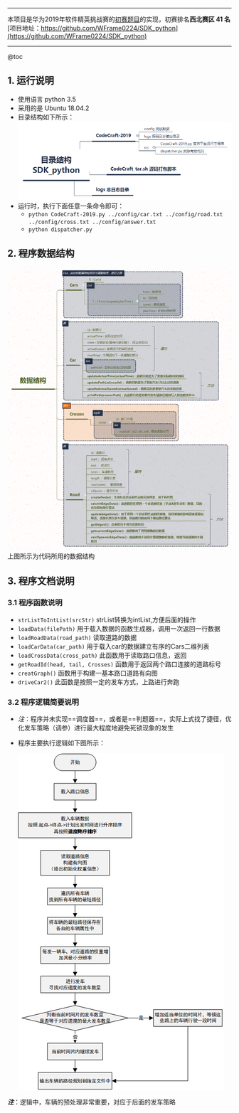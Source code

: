 * * *

本项目是华为2019年软件精英挑战赛的[初赛题目](https://codecraft.huawei.com/Generaldetail)的实现，初赛排名**西北赛区 41 名**
[项目地址：https://github.com/WFrame0224/SDK_python](https://github.com/WFrame0224/SDK_python)

* * *

@toc

## 1. 运行说明

- 使用语言 python 3.5
- 采用的是 Ubuntu 18.04.2
- 目录结构如下所示：
     ![目录结构 SDK_python](docs/%E7%9B%AE%E5%BD%95%E7%BB%93%E6%9E%84%20SDK_python.png)
- 运行时，执行下面任意一条命令即可：
  - `python CodeCraft-2019.py ../config/car.txt ../config/road.txt ../config/cross.txt ../config/answer.txt`  
  - `python dispatcher.py`

## 2. 程序数据结构

![数据结构](docs/%E6%95%B0%E6%8D%AE%E7%BB%93%E6%9E%84.png)
上图所示为代码所用的数据结构

## 3. 程序文档说明

### 3.1 程序函数说明

- `strListToIntList(srcStr)`   strList转换为intList,方便后面的操作
- `loadData(filePath)`  用于载入数据的函数生成器，调用一次返回一行数据
- `loadRoadData(road_path)`  读取道路的数据
- `loadCarData(car_path)`  用于载入car的数据建立有序的Cars二维列表
- `loadCrossData(cross_path)`  此函数用于读取路口信息，返回
- `getRoadId(head, tail, Crosses)`  函数用于返回两个路口连接的道路标号
- `creatGraph()`  函数用于构建一基本路口道路有向图
- `driveCar2()`  此函数是按照一定的发车方式，上路进行奔跑

### 3.2 程序逻辑简要说明

- _注_：程序并未实现==调度器==，或者是==判题器==，实际上式找了捷径，优化发车策略（调参）进行最大程度地避免死锁现象的发生
- 程序主要执行逻辑如下图所示：
      

   ![程序逻辑](docs/%E7%A8%8B%E5%BA%8F%E9%80%BB%E8%BE%91.png)

**_注_**：逻辑中，车辆的预处理非常重要，对应于后面的发车策略
